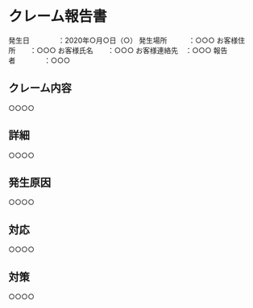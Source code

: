# クレーム報告書

発生日　　　　：2020年○月○日（○）
発生場所　　　：○○○
お客様住所　　：○○○
お客様氏名　　：○○○
お客様連絡先　：○○○
報告者　　　　：○○○


## クレーム内容

○○○○

## 詳細

○○○○

## 発生原因

○○○○

## 対応

○○○○

## 対策

○○○○